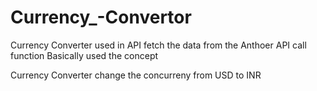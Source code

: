 # Currency_-Convertor

Currency Converter used in API fetch the data from  the Anthoer API call function Basically used the concept 

Currency Converter change the concurreny from USD to INR 
